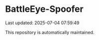 # BattleEye-Spoofer

Last updated: 2025-07-04 07:59:49

This repository is automatically maintained.
